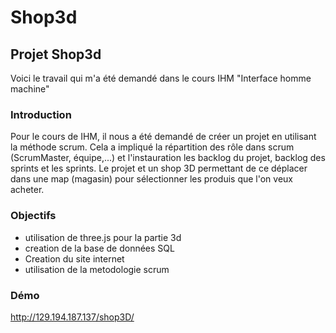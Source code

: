 
# Shop3d

## Projet Shop3d

Voici le travail qui m'a été demandé dans le cours IHM "Interface homme machine"

### Introduction

Pour le cours de IHM, il nous a été demandé de créer un projet en utilisant la méthode scrum. Cela a impliqué la répartition des rôle dans scrum (ScrumMaster, équipe,...) et l'instauration les backlog du projet, backlog des sprints et les sprints. Le projet et un shop 3D permettant de ce déplacer dans une map (magasin) pour sélectionner les produis que l'on veux acheter.

### Objectifs

  - utilisation de three.js pour la partie 3d
  - creation de la base de données SQL
  - Creation du site internet
  - utilisation de la metodologie scrum
  
### Démo
  http://129.194.187.137/shop3D/
